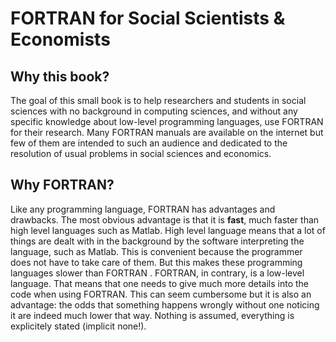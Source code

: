 # FORTRAN for Social Scientists & Economists

## Why this book?

The goal  of this small book is to help researchers and students in social sciences with no background in computing sciences, and without any specific knowledge about low-level programming languages, use FORTRAN for their research. Many FORTRAN manuals are available on the internet but few of them are intended to such an audience and dedicated to the resolution of usual problems in social sciences and economics.

## Why FORTRAN?

Like any programming language, FORTRAN has advantages and drawbacks. The most obvious advantage is that it is **fast**, much faster than high level languages such as Matlab. High level language means that a lot of things are dealt with in the background by the software interpreting the language, such as Matlab. This is convenient because the programmer does not have to take care of them. But this makes these programming languages slower than FORTRAN . FORTRAN, in contrary, is a low-level language. That means that one needs to give much more details into the code when using FORTRAN. This can seem cumbersome but it is also an advantage: the odds that something happens wrongly without one noticing it are indeed much lower that way. Nothing is assumed, everything is explicitely stated \(implicit none!\).

